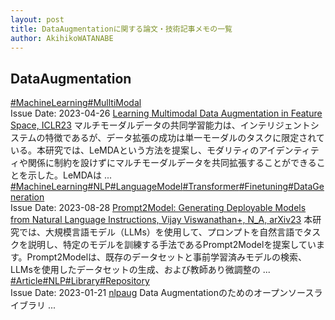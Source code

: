 ```yaml
---
layout: post
title: DataAugmentationに関する論文・技術記事メモの一覧
author: AkihikoWATANABE
---
```

## DataAugmentation
<div class="visible-content">
<a class="button" href="articles/MachineLearning.html">#MachineLearning</a><a class="button" href="articles/MulltiModal.html">#MulltiModal</a><br><span class="issue_date">Issue Date: 2023-04-26</span>
<a href="https://github.com/AkihikoWatanabe/paper_notes/issues/546">Learning Multimodal Data Augmentation in Feature Space, ICLR23</a>
<span class="snippet">マルチモーダルデータの共同学習能力は、インテリジェントシステムの特徴であるが、データ拡張の成功は単一モーダルのタスクに限定されている。本研究では、LeMDAという方法を提案し、モダリティのアイデンティティや関係に制約を設けずにマルチモーダルデータを共同拡張することができることを示した。LeMDAは ...</span>
<a class="button" href="articles/MachineLearning.html">#MachineLearning</a><a class="button" href="articles/NLP.html">#NLP</a><a class="button" href="articles/LanguageModel.html">#LanguageModel</a><a class="button" href="articles/Transformer.html">#Transformer</a><a class="button" href="articles/Finetuning.html">#Finetuning</a><a class="button" href="articles/DataGeneration.html">#DataGeneration</a><br><span class="issue_date">Issue Date: 2023-08-28</span>
<a href="https://github.com/AkihikoWatanabe/paper_notes/issues/1024">Prompt2Model: Generating Deployable Models from Natural Language  Instructions, Vijay Viswanathan+, N_A, arXiv23</a>
<span class="snippet">本研究では、大規模言語モデル（LLMs）を使用して、プロンプトを自然言語でタスクを説明し、特定のモデルを訓練する手法であるPrompt2Modelを提案しています。Prompt2Modelは、既存のデータセットと事前学習済みモデルの検索、LLMsを使用したデータセットの生成、および教師あり微調整の ...</span>
<a class="button" href="articles/Article.html">#Article</a><a class="button" href="articles/NLP.html">#NLP</a><a class="button" href="articles/Library.html">#Library</a><a class="button" href="articles/Repository.html">#Repository</a><br><span class="issue_date">Issue Date: 2023-01-21</span>
<a href="https://github.com/AkihikoWatanabe/paper_notes/issues/505">nlpaug</a>
<span class="snippet">Data Augmentationのためのオープンソースライブラリ ...</span>
</div>
